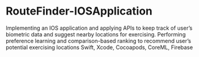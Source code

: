 # RouteFinder-IOSApplication
Implementing an IOS application and applying APIs to keep track of user’s biometric data and suggest nearby locations for exercising. 
Performing preference learning and comparison-based ranking to recommend user’s potential exercising locations
Swift, Xcode, Cocoapods, CoreML, Firebase
